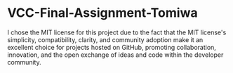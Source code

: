 # VCC-Final-Assignment-Tomiwa

I chose the MIT license for this project due to the fact that the MIT license's simplicity, compatibility, clarity, and community adoption make it an excellent choice for projects hosted on GitHub, promoting collaboration, innovation, and the open exchange of ideas and code within the developer community.